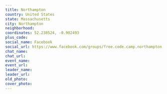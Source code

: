 ```yaml
---
title: Northampton
country: United States
state: Massachusetts
city: Northampton
neighborhood: 
coordinates: 52.238524, -0.902493
plus_code:
social_name: Facebook
social_url: https://www.facebook.com/groups/free.code.camp.northampton.mass
chat_name:
chat_url:
event_name:
event_url:
leader_name:
leader_url:
old_photo: 
cover_photo:
---
```

